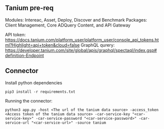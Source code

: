 ## Tanium pre-req

Modules: Intereac, Asset, Deploy, Discover and Benchmark
Packages: Client Management, Core ADQuery Content, and API Gateway

API token: https://docs.tanium.com/platform_user/platform_user/console_api_tokens.html?Highlight=api+token&cloud=false
GraphQL qurery: https://developer.tanium.com/site/global/apis/graphql/spectaql/index.gsp#definition-Endpoint

## Connector

Install python dependencies
```
pip3 install -r requirements.txt
```

Running the connector:
```
python3 app.py -host <The url of the tanium data source> -access_token <Access token of the tanium data source> -car-service-key "<car-service-key>" -car-service-password "<car-service-password>" -car-service-url "<car-service-url>" -source tanium
```